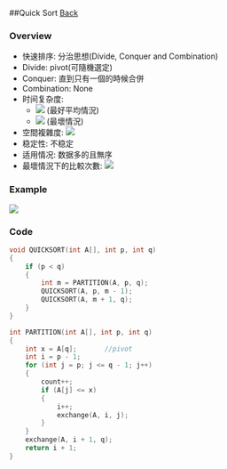 ##Quick Sort [Back](./../Sort.md)
### Overview
- 快速排序: 分治思想(Divide, Conquer and Combination)
- Divide: pivot(可隨機選定)
- Conquer: 直到只有一個的時候合併
- Combination: None
- 时间复杂度: 
	- <img src="./onlgn.png"> (最好平均情況) 
	- <img src="./on2.png"> (最壞情況)
- 空間複雜度: <img src="./on.png">
- 稳定性: 不稳定
- 适用情况: 数据多的且無序
- 最壞情況下的比較次數: <img src="./compare.png">

### Example
<img src="./example.png">

### Code

```c
void QUICKSORT(int A[], int p, int q)
{
	if (p < q)
	{
		int m = PARTITION(A, p, q);
		QUICKSORT(A, p, m - 1);
		QUICKSORT(A, m + 1, q);
	}
}

int PARTITION(int A[], int p, int q)
{
	int x = A[q];		//pivot
	int i = p - 1;
	for (int j = p; j <= q - 1; j++)
	{	
		count++;
		if (A[j] <= x)
		{
			i++;
			exchange(A, i, j);
		}
	}
	exchange(A, i + 1, q);
	return i + 1;
}
```

